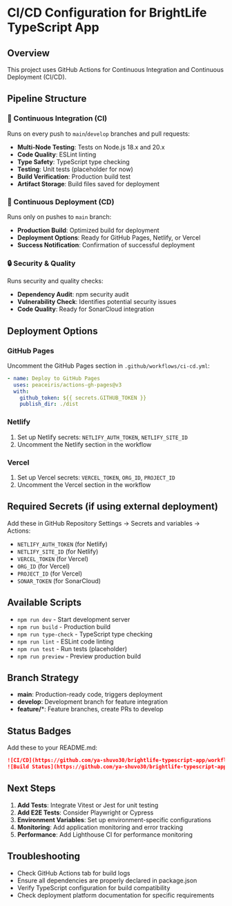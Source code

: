# CI/CD Configuration for BrightLife TypeScript App

## Overview
This project uses GitHub Actions for Continuous Integration and Continuous Deployment (CI/CD).

## Pipeline Structure

### 🔄 Continuous Integration (CI)
Runs on every push to `main`/`develop` branches and pull requests:

- **Multi-Node Testing**: Tests on Node.js 18.x and 20.x
- **Code Quality**: ESLint linting
- **Type Safety**: TypeScript type checking
- **Testing**: Unit tests (placeholder for now)
- **Build Verification**: Production build test
- **Artifact Storage**: Build files saved for deployment

### 🚀 Continuous Deployment (CD)
Runs only on pushes to `main` branch:

- **Production Build**: Optimized build for deployment
- **Deployment Options**: Ready for GitHub Pages, Netlify, or Vercel
- **Success Notification**: Confirmation of successful deployment

### 🔒 Security & Quality
Runs security and quality checks:

- **Dependency Audit**: npm security audit
- **Vulnerability Check**: Identifies potential security issues
- **Code Quality**: Ready for SonarCloud integration

## Deployment Options

### GitHub Pages
Uncomment the GitHub Pages section in `.github/workflows/ci-cd.yml`:
```yaml
- name: Deploy to GitHub Pages
  uses: peaceiris/actions-gh-pages@v3
  with:
    github_token: ${{ secrets.GITHUB_TOKEN }}
    publish_dir: ./dist
```

### Netlify
1. Set up Netlify secrets: `NETLIFY_AUTH_TOKEN`, `NETLIFY_SITE_ID`
2. Uncomment the Netlify section in the workflow

### Vercel
1. Set up Vercel secrets: `VERCEL_TOKEN`, `ORG_ID`, `PROJECT_ID`
2. Uncomment the Vercel section in the workflow

## Required Secrets (if using external deployment)

Add these in GitHub Repository Settings → Secrets and variables → Actions:

- `NETLIFY_AUTH_TOKEN` (for Netlify)
- `NETLIFY_SITE_ID` (for Netlify)
- `VERCEL_TOKEN` (for Vercel)
- `ORG_ID` (for Vercel)
- `PROJECT_ID` (for Vercel)
- `SONAR_TOKEN` (for SonarCloud)

## Available Scripts

- `npm run dev` - Start development server
- `npm run build` - Production build
- `npm run type-check` - TypeScript type checking
- `npm run lint` - ESLint code linting
- `npm run test` - Run tests (placeholder)
- `npm run preview` - Preview production build

## Branch Strategy

- **main**: Production-ready code, triggers deployment
- **develop**: Development branch for feature integration
- **feature/***: Feature branches, create PRs to develop

## Status Badges

Add these to your README.md:

```markdown
![CI/CD](https://github.com/ya-shuvo30/brightlife-typescript-app/workflows/CI/CD%20Pipeline/badge.svg)
![Build Status](https://github.com/ya-shuvo30/brightlife-typescript-app/workflows/CI/CD%20Pipeline/badge.svg?branch=main)
```

## Next Steps

1. **Add Tests**: Integrate Vitest or Jest for unit testing
2. **Add E2E Tests**: Consider Playwright or Cypress
3. **Environment Variables**: Set up environment-specific configurations
4. **Monitoring**: Add application monitoring and error tracking
5. **Performance**: Add Lighthouse CI for performance monitoring

## Troubleshooting

- Check GitHub Actions tab for build logs
- Ensure all dependencies are properly declared in package.json
- Verify TypeScript configuration for build compatibility
- Check deployment platform documentation for specific requirements